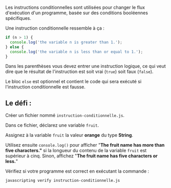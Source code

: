 Les instructions conditionnelles sont utilisées pour changer le flux d'exécution d'un programme, basée sur des conditions booléennes spécifiques.

Une instruction conditionnelle ressemble à ça :

```js
if (n > 1) {
  console.log('the variable n is greater than 1.');
} else {
  console.log('the variable n is less than or equal to 1.');
}
```

Dans les parenthèses vous devez entrer une instruction logique, ce qui veut dire que le résultat de l'instruction est soit vrai (`true`) soit faux (`false`).

Le bloc `else` est optionnel et contient le code qui sera exécuté si l'instruction conditionnelle est fausse.

## Le défi :

Créer un fichier nommé `instruction-conditionnelle.js`.

Dans ce fichier, déclarez une variable `fruit`.

Assignez à la variable `fruit` la valeur **orange** du type **String**.

Utilisez ensuite `console.log()` pour afficher "**The fruit name has more than five characters."** si la longueur du contenu de la variable `fruit` est supérieur à cinq.
Sinon, affichez "**The fruit name has five characters or less.**"

Vérifiez si votre programme est correct en exécutant la commande :

```bash
javascripting verify instruction-conditionnelle.js
```
